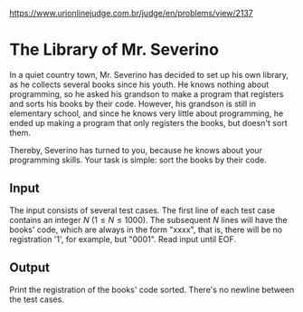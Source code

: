 https://www.urionlinejudge.com.br/judge/en/problems/view/2137

# The Library of Mr. Severino

In a quiet country town, Mr. Severino has decided to set up his own library,
as he collects several books since his youth. He knows nothing about
programming, so he asked his grandson to make a program that registers and
sorts his books by their code. However, his grandson is still in elementary
school, and since he knows very little about programming, he ended up making a
program that only registers the books, but doesn't sort them.

Thereby, Severino has turned to you, because he knows about your programming
skills. Your task is simple: sort the books by their code.

## Input

The input consists of several test cases. The first line of each test case
contains an integer $N$ ($1 \leq N \leq 1000$). The subsequent $N$ lines will
have the books' code, which are always in the form "xxxx", that is, there will
be no registration '1', for example, but "0001". Read input until EOF.

## Output

Print the registration of the books' code sorted. There's no newline between
the test cases.
